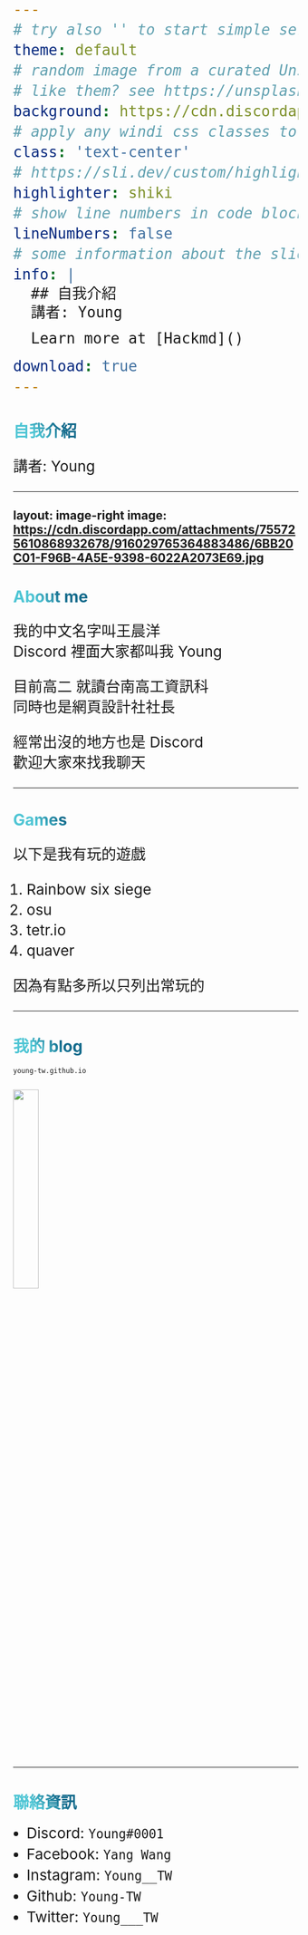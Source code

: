 ```yaml
---
# try also '' to start simple seriph
theme: default
# random image from a curated Unsplash collection by Anthony
# like them? see https://unsplash.com/collections/94734566/slidev
background: https://cdn.discordapp.com/attachments/755725610868932678/916030747201134713/ECA73FD4-ACA8-402C-B05D-430BED42A098.jpg
# apply any windi css classes to the current slide
class: 'text-center'
# https://sli.dev/custom/highlighters.html
highlighter: shiki
# show line numbers in code blocks
lineNumbers: false
# some information about the slides, markdown enabled
info: |
  ## 自我介紹
  講者: Young 

  Learn more at [Hackmd]()

download: true
---
```


# 自我介紹

講者: Young

<div class="abs-br m-6 flex gap-2">
  <a href="https://github.com/Young-TW" target="_blank" alt="GitHub"
    class="text-xl icon-btn opacity-50 !border-none !hover:text-white">
    <carbon-logo-github />
  </a>
</div>

---
layout: image-right
image: https://cdn.discordapp.com/attachments/755725610868932678/916029765364883486/6BB20C01-F96B-4A5E-9398-6022A2073E69.jpg
---

# About me

我的中文名字叫王晨洋  
Discord 裡面大家都叫我 Young  

目前高二 就讀台南高工資訊科  
同時也是網頁設計社社長  

經常出沒的地方也是 Discord  
歡迎大家來找我聊天  

<style>
h1 {
  background-color: #2B90B6;
  background-image: linear-gradient(45deg, #4EC5D4 10%, #146b8c 20%);
  background-size: 100%;
  -webkit-background-clip: text;
  -moz-background-clip: text;
  -webkit-text-fill-color: transparent; 
  -moz-text-fill-color: transparent;
}

li,p,span {
  font-size: 26px;
  line-height: 36px;
}
</style>

---

# Games

以下是我有玩的遊戲  

1. Rainbow six siege
2. osu
3. tetr.io
4. quaver

因為有點多所以只列出常玩的  

<style>
h1 {
  background-color: #2B90B6;
  background-image: linear-gradient(45deg, #4EC5D4 10%, #146b8c 20%);
  background-size: 100%;
  -webkit-background-clip: text;
  -moz-background-clip: text;
  -webkit-text-fill-color: transparent; 
  -moz-text-fill-color: transparent;
}

li,p,span {
  font-size: 26px;
  line-height: 36px;
}
</style>

---

# 我的 blog

```
young-tw.github.io
```

![](https://cdn.discordapp.com/attachments/836570614503309342/914206315902013460/qrcode.jpg)

<style>
h1 {
  background-color: #2B90B6;
  background-image: linear-gradient(45deg, #4EC5D4 10%, #146b8c 20%);
  background-size: 100%;
  -webkit-background-clip: text;
  -moz-background-clip: text;
  -webkit-text-fill-color: transparent; 
  -moz-text-fill-color: transparent;
}

li,p,span {
  font-size: 26px;
  line-height: 36px;
}

img {
  width: 30%;
}
</style>

---

# 聯絡資訊

- Discord: `Young#0001`
- Facebook: `Yang Wang`
- Instagram: `Young__TW`
- Github: `Young-TW`
- Twitter: `Young___TW`

<style>
h1 {
  background-color: #2B90B6;
  background-image: linear-gradient(45deg, #4EC5D4 10%, #146b8c 20%);
  background-size: 100%;
  -webkit-background-clip: text;
  -moz-background-clip: text;
  -webkit-text-fill-color: transparent; 
  -moz-text-fill-color: transparent;
}

li,p,span {
  font-size: 26px;
  line-height: 36px;
}
</style>